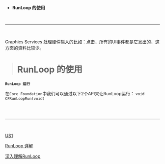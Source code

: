 

- **RunLoop 的使用**


<br/>

***
<br/>



Graphics Services 处理硬件输入的比如：点击，所有的UI事件都是它发出的，这方面的资料比较少。

># RunLoop 的使用

**`RunLoop 运行`**

在`Core Foundation`中我们可以通过以下2个API来让RunLoop运行：
`void CFRunLoopRun(void)`

```

```



<br/>

***
<br/>


[US1](https://www.jianshu.com/p/adf9eb244e81)

[RunLoop 详解](https://www.jianshu.com/p/23e3ff9619c3)

[深入理解RunLoop](https://blog.ibireme.com/2015/05/18/runloop/)
